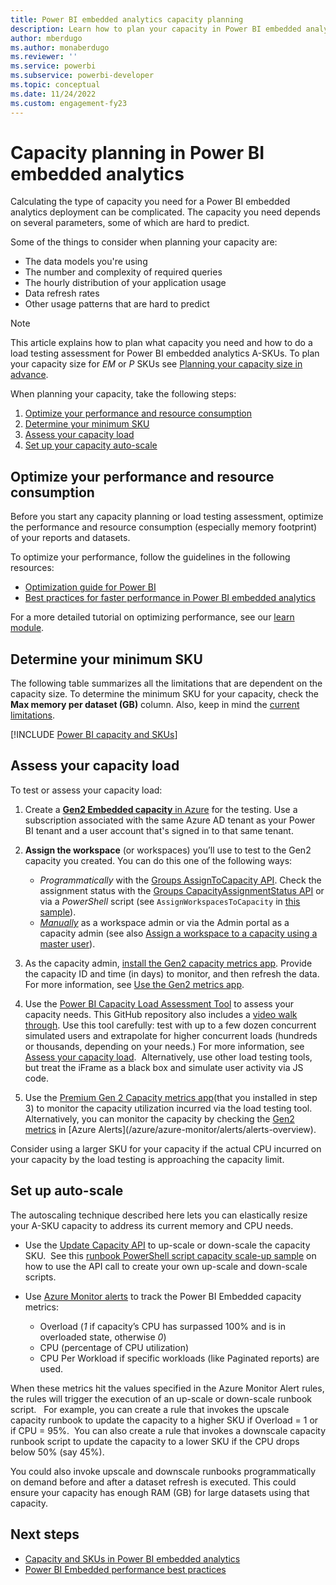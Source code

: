 ```yaml
---
title: Power BI embedded analytics capacity planning
description: Learn how to plan your capacity in Power BI embedded analytics.
author: mberdugo
ms.author: monaberdugo
ms.reviewer: ''
ms.service: powerbi
ms.subservice: powerbi-developer
ms.topic: conceptual
ms.date: 11/24/2022
ms.custom: engagement-fy23
---
```


# Capacity planning in Power BI embedded analytics

Calculating the type of capacity you need for a Power BI embedded analytics deployment can be complicated. The capacity you need depends on several parameters, some of which are hard to predict.

Some of the things to consider when planning your capacity are:

* The data models you're using
* The number and complexity of required queries
* The hourly distribution of your application usage
* Data refresh rates
* Other usage patterns that are hard to predict

>[!NOTE]
>This article explains how to plan what capacity you need and how to do a load testing assessment for Power BI embedded analytics A-SKUs. To plan your capacity size for *EM* or *P* SKUs see [Planning your capacity size in advance](../../enterprise/service-premium-capacity-manage-gen2.md#planning-your-capacity-size-in-advance).

When planning your capacity, take the following steps:

1. [Optimize your performance and resource consumption](#optimize-your-performance-and-resource-consumption)
1. [Determine your minimum SKU](#determine-your-minimum-sku)
1. [Assess your capacity load](#assess-your-capacity-load)
1. [Set up your capacity auto-scale](#set-up-auto-scale)

## Optimize your performance and resource consumption

Before you start any capacity planning or load testing assessment, optimize the performance and resource consumption (especially memory footprint) of your reports and datasets​.

To optimize your performance, follow the guidelines in the following resources:

* [Optimization guide for Power BI](../../guidance/power-bi-optimization.md)
* [Best practices for faster performance in Power BI embedded analytics](embedded-performance-best-practices.md)

For a more detailed tutorial on optimizing performance, see our [learn module](/learn/modules/optimize-model-power-bi/).

## Determine your minimum SKU

The following table summarizes all the limitations that are dependent on the capacity size.​
To determine the minimum SKU for your capacity, check the **Max memory per dataset (GB)** column. Also, keep in mind the [current limitations](../../enterprise/service-premium-gen2-what-is.md#considerations-and-limitations).

[!INCLUDE [Power BI capacity and SKUs](../includes/capacity-table.md)]

## Assess your capacity load

To test or assess your capacity load:

1. Create a [**Gen2 Embedded capacity** in Azure](azure-pbie-create-capacity.md) for the testing. Use a subscription associated with the same Azure AD tenant as your Power BI tenant and a user account that's signed in to that same tenant.​

2. **Assign the workspace** (or workspaces) you’ll use to test to the Gen2 capacity you created. You can do this one of the following ways:

   * *Programmatically* with the [Groups AssignToCapacity API](/rest/api/power-bi/capacities/groups-assign-to-capacity). Check the assignment status with the [Groups CapacityAssignmentStatus API](/rest/api/power-bi/capacities/groups-capacity-assignment-status) or via a *PowerShell* script (see `AssignWorkspacesToCapacity` in [this sample](https://github.com/Azure-Samples/powerbi-powershell/blob/master/Zero-Downtime-Capacity-Scale.ps1)).
   * [*Manually*](../../enterprise/service-premium-capacity-manage-gen2.md#assigning-workspaces-to-capacities) as a workspace admin or via the Admin portal as a capacity admin (see also [Assign a workspace to a capacity using a master user](./move-to-production.md#assign-a-workspace-to-a-capacity-using-a-master-user))​.

3. As the capacity admin, [install the Gen2 capacity metrics app](../../enterprise/service-premium-install-gen2-app.md). Provide the capacity ID and time (in days) to monitor, and then refresh the data. For more information, see [Use the Gen2 metrics app](../../enterprise/service-premium-gen2-metrics-app.md).​

4. Use the [Power BI Capacity Load Assessment Tool](https://github.com/microsoft/PowerBI-Tools-For-Capacities/tree/master/LoadTestingPowerShellTool/) to assess your capacity needs. This GitHub repository also includes a [video walk through](https://github.com/microsoft/PowerBI-Tools-For-Capacities/tree/master/LoadTestingPowerShellTool/#video-walk-through). Use this tool carefully: test with up to a few dozen concurrent simulated users and extrapolate for higher concurrent loads (hundreds or thousands, depending on your needs.)​
For more information, see [Assess your capacity load](./load-assessment-planning-tool.md).   ​
Alternatively, use other load testing tools, but treat the iFrame as a black box and simulate user activity via JS code. ​

5. Use the [Premium Gen 2 Capacity metrics app](../../enterprise/service-premium-gen2-metrics-app.md)(that you​ installed in step 3) to monitor the capacity utilization incurred via the load testing tool. Alternatively, you can monitor the capacity by checking the [Gen2 metrics](./monitor-power-bi-embedded-reference.md) in [Azure Alerts]​(/azure/azure-monitor/alerts/alerts-overview).

Consider using a larger SKU for your capacity if the actual CPU incurred on your capacity by the load testing is approaching the capacity limit.

## Set up auto-scale

The autoscaling technique described here lets you can elastically resize your A-SKU capacity to address its current memory and CPU needs. ​

* Use the [Update Capacity API](/rest/api/power-bi-embedded/capacities/update) to up-scale or down-scale the capacity SKU. ​
See this [runbook PowerShell script capacity scale-up sample](https://github.com/microsoft/PowerBI-Developer-Samples/blob/master/PowerShell%20Scripts/ScaleUp-Automation-RunBook.ps1) on how to use the API call to create your own up-scale and down-scale scripts.​

* Use [Azure Monitor alerts](/azure/azure-monitor/alerts/alerts-overview) to track the Power BI Embedded capacity metrics:​

  * Overload (*1* if capacity’s CPU has surpassed 100% and is in overloaded state, otherwise *0*) ​
  * CPU (percentage of CPU utilization) ​
  * CPU Per Workload if specific workloads (like Paginated reports) are used. ​

When these metrics hit the values specified in the Azure Monitor Alert rules, the rules will trigger the execution of an up-scale or down-scale runbook script. ​
​
For example, you can create a rule that invokes the upscale capacity runbook to update the capacity to a higher SKU if Overload = 1 or if CPU = 95%. ​
You can also create a rule that invokes a downscale capacity runbook script to update the capacity to a lower SKU if the CPU drops below 50% (say 45%).​

You could also invoke upscale and downscale runbooks programmatically on demand before and after a dataset refresh is executed. This could ensure your capacity has enough RAM (GB) for large datasets using that capacity.

## Next steps

* [Capacity and SKUs in Power BI embedded analytics](embedded-capacity.md)
* [Power BI Embedded performance best practices](embedded-performance-best-practices.md)
